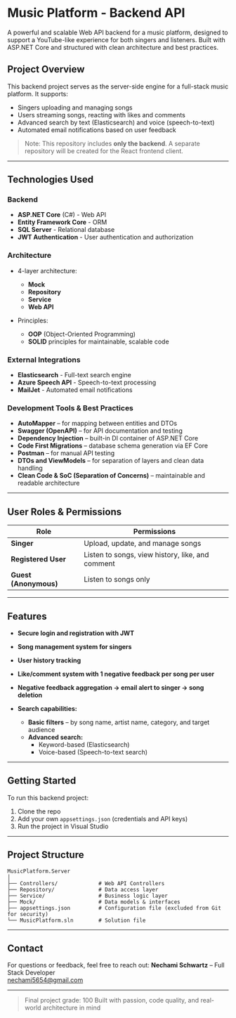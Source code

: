 # Music Platform - Backend API

A powerful and scalable Web API backend for a music platform, designed to support a YouTube-like experience for both singers and listeners. Built with ASP.NET Core and structured with clean architecture and best practices.

## Project Overview

This backend project serves as the server-side engine for a full-stack music platform. It supports:

* Singers uploading and managing songs
* Users streaming songs, reacting with likes and comments
* Advanced search by text (Elasticsearch) and voice (speech-to-text)
* Automated email notifications based on user feedback

> Note: This repository includes **only the backend**. A separate repository will be created for the React frontend client.

---

## Technologies Used

### Backend

* **ASP.NET Core** (C#) - Web API
* **Entity Framework Core** - ORM
* **SQL Server** - Relational database
* **JWT Authentication** - User authentication and authorization

### Architecture

* 4-layer architecture:

  * **Mock**
  * **Repository**
  * **Service**
  * **Web API**
* Principles:

  * **OOP** (Object-Oriented Programming)
  * **SOLID** principles for maintainable, scalable code

### External Integrations

* **Elasticsearch** - Full-text search engine
* **Azure Speech API** - Speech-to-text processing
* **MailJet** - Automated email notifications

### Development Tools & Best Practices

* **AutoMapper** – for mapping between entities and DTOs  
* **Swagger (OpenAPI)** – for API documentation and testing  
* **Dependency Injection** – built-in DI container of ASP.NET Core  
* **Code First Migrations** – database schema generation via EF Core  
* **Postman** – for manual API testing  
* **DTOs and ViewModels** – for separation of layers and clean data handling  
* **Clean Code & SoC (Separation of Concerns)** – maintainable and readable architecture  

---

## User Roles & Permissions

| Role                  | Permissions                                      |
| --------------------- | ------------------------------------------------ |
| **Singer**            | Upload, update, and manage songs                 |
| **Registered User**   | Listen to songs, view history, like, and comment |
| **Guest (Anonymous)** | Listen to songs only                             |

---

## Features

* **Secure login and registration with JWT**
* **Song management system for singers**
* **User history tracking**
* **Like/comment system with 1 negative feedback per song per user**
* **Negative feedback aggregation → email alert to singer → song deletion**

* **Search capabilities:**
  * **Basic filters** – by song name, artist name, category, and target audience
  * **Advanced search:**
    * Keyword-based (Elasticsearch)
    * Voice-based (Speech-to-text search)

---

## Getting Started

To run this backend project:

1. Clone the repo
2. Add your own `appsettings.json` (credentials and API keys)
3. Run the project in Visual Studio

---

## Project Structure

```
MusicPlatform.Server
│
├── Controllers/             # Web API Controllers
├── Repository/              # Data access layer
├── Service/                 # Business logic layer
├── Mock/                    # Data models & interfaces
├── appsettings.json         # Configuration file (excluded from Git for security)
└── MusicPlatform.sln        # Solution file
```

---

## Contact

For questions or feedback, feel free to reach out:
**Nechami Schwartz** – Full Stack Developer  
[nechami5654@gmail.com](mailto:nechami5654@gmail.com)

---

> Final project grade: 100
> Built with passion, code quality, and real-world architecture in mind
